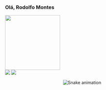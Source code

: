### Olá, Rodolfo Montes 
<div>
  <a href="https://github.com/RodolfoMontes">
  <img height="180em" src="https://github-readme-stats.vercel.app/api?username=RodolfoMontes&show_icons=true&theme=dark&include_all_commits=true&count_private=true"/>
</div>
<div>
  <a href="https://www.linkedin.com/in/montes-rodolfo" target="_blank"><img src="https://img.shields.io/badge/-LinkedIn-%230077B5?style=for-the-badge&logo=linkedin&logoColor=white" target="_blank"></a>
  <a href = "mailto:montes.rodolforodrigues@gmail.com"><img src="https://img.shields.io/badge/-Gmail-%23333?style=for-the-badge&logo=gmail&logoColor=white" target="_blank"></a>
</div>  
<div align="center">
  
  ![Snake animation](https://github.com/RodolfoMontes/RodolfoMontes/blob/output/github-contribution-grid-snake.svg)
  
</div>
